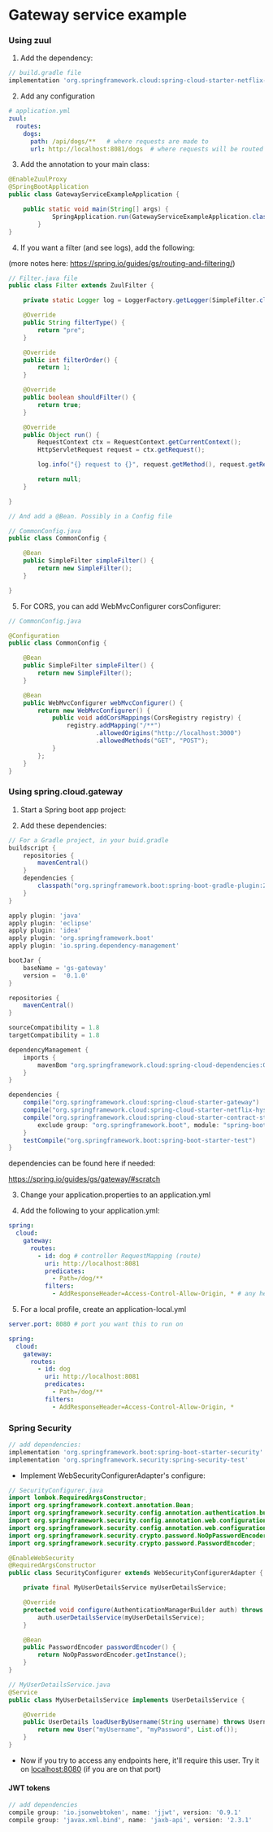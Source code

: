# Gateway service example

### Using zuul

1. Add the dependency:

```groovy
// build.gradle file
implementation 'org.springframework.cloud:spring-cloud-starter-netflix-zuul:2.2.1.RELEASE'
```

2. Add any configuration

```yaml
# application.yml
zuul:
  routes:
    dogs:
      path: /api/dogs/**   # where requests are made to
      url: http://localhost:8081/dogs  # where requests will be routed to
```

3. Add the annotation to your main class:

```java
@EnableZuulProxy
@SpringBootApplication
public class GatewayServiceExampleApplication {

	public static void main(String[] args) {
    		SpringApplication.run(GatewayServiceExampleApplication.class, args);
    	}
}
```

4. If you want a filter (and see logs), add the following:

(more notes here: https://spring.io/guides/gs/routing-and-filtering/)

```java
// Filter.java file
public class Filter extends ZuulFilter {

    private static Logger log = LoggerFactory.getLogger(SimpleFilter.class);

    @Override
    public String filterType() {
        return "pre";
    }

    @Override
    public int filterOrder() {
        return 1;
    }

    @Override
    public boolean shouldFilter() {
        return true;
    }

    @Override
    public Object run() {
        RequestContext ctx = RequestContext.getCurrentContext();
        HttpServletRequest request = ctx.getRequest();

        log.info("{} request to {}", request.getMethod(), request.getRequestURL().toString());

        return null;
    }

}

// And add a @Bean. Possibly in a Config file

// CommonConfig.java
public class CommonConfig {

    @Bean
    public SimpleFilter simpleFilter() {
        return new SimpleFilter();
    }

}
```

5. For CORS, you can add WebMvcConfigurer corsConfigurer:

```java
// CommonConfig.java

@Configuration
public class CommonConfig {

	@Bean
	public SimpleFilter simpleFilter() {
		return new SimpleFilter();
	}

	@Bean
	public WebMvcConfigurer webMvcConfigurer() {
		return new WebMvcConfigurer() {
			public void addCorsMappings(CorsRegistry registry) {
				registry.addMapping("/**")
						.allowedOrigins("http://localhost:3000")
						.allowedMethods("GET", "POST");
			}
		};
	}
}
```


### Using spring.cloud.gateway

1. Start a Spring boot app project:

2. Add these dependencies:

```groovy
// For a Gradle project, in your buid.gradle
buildscript {
    repositories {
        mavenCentral()
    }
    dependencies {
        classpath("org.springframework.boot:spring-boot-gradle-plugin:2.1.7.RELEASE")
    }
}

apply plugin: 'java'
apply plugin: 'eclipse'
apply plugin: 'idea'
apply plugin: 'org.springframework.boot'
apply plugin: 'io.spring.dependency-management'

bootJar {
    baseName = 'gs-gateway'
    version =  '0.1.0'
}

repositories {
    mavenCentral()
}

sourceCompatibility = 1.8
targetCompatibility = 1.8

dependencyManagement {
    imports {
        mavenBom "org.springframework.cloud:spring-cloud-dependencies:Greenwich.SR2"
    }
}

dependencies {
    compile("org.springframework.cloud:spring-cloud-starter-gateway")
    compile("org.springframework.cloud:spring-cloud-starter-netflix-hystrix")
    compile("org.springframework.cloud:spring-cloud-starter-contract-stub-runner"){
        exclude group: "org.springframework.boot", module: "spring-boot-starter-web"
    }
    testCompile("org.springframework.boot:spring-boot-starter-test")
}
```

dependencies can be found here if needed:
 
https://spring.io/guides/gs/gateway/#scratch

3. Change your application.properties to an application.yml

4. Add the following to your application.yml:

```yaml
spring:
  cloud:
    gateway:
      routes:
        - id: dog # controller RequestMapping (route)
          uri: http://localhost:8081
          predicates:
            - Path=/dog/**
          filters:
            - AddResponseHeader=Access-Control-Allow-Origin, * # any headers
```

5. For a local profile, create an application-local.yml

```yaml
server.port: 8080 # port you want this to run on

spring:
  cloud:
    gateway:
      routes:
        - id: dog
          uri: http://localhost:8081
          predicates:
            - Path=/dog/**
          filters:
            - AddResponseHeader=Access-Control-Allow-Origin, *
```

### Spring Security

```groovy
// add dependencies:
implementation 'org.springframework.boot:spring-boot-starter-security'
implementation 'org.springframework.security:spring-security-test'
```

- Implement WebSecurityConfigurerAdapter's configure:

```java
// SecurityConfigurer.java
import lombok.RequiredArgsConstructor;
import org.springframework.context.annotation.Bean;
import org.springframework.security.config.annotation.authentication.builders.AuthenticationManagerBuilder;
import org.springframework.security.config.annotation.web.configuration.EnableWebSecurity;
import org.springframework.security.config.annotation.web.configuration.WebSecurityConfigurerAdapter;
import org.springframework.security.crypto.password.NoOpPasswordEncoder;
import org.springframework.security.crypto.password.PasswordEncoder;

@EnableWebSecurity
@RequiredArgsConstructor
public class SecurityConfigurer extends WebSecurityConfigurerAdapter {

    private final MyUserDetailsService myUserDetailsService;

    @Override
    protected void configure(AuthenticationManagerBuilder auth) throws Exception {
        auth.userDetailsService(myUserDetailsService);
    }

    @Bean
    public PasswordEncoder passwordEncoder() {
        return NoOpPasswordEncoder.getInstance();
    }
}
```

```java
// MyUserDetailsService.java
@Service
public class MyUserDetailsService implements UserDetailsService {

    @Override
    public UserDetails loadUserByUsername(String username) throws UsernameNotFoundException {
        return new User("myUsername", "myPassword", List.of());
    }
}
```

- Now if you try to access any endpoints here, it'll require this user. Try it on [localhost:8080](http://localhost:8080) (if you are on that port)

#### JWT tokens

```groovy
// add dependencies
compile group: 'io.jsonwebtoken', name: 'jjwt', version: '0.9.1'
compile group: 'javax.xml.bind', name: 'jaxb-api', version: '2.3.1'
```

